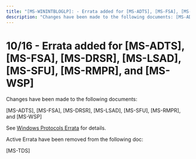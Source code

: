 ```yaml
---
title: "[MS-WININTBLOGLP]: - Errata added for [MS-ADTS], [MS-FSA], [MS-DRSR], [MS-LSAD], [MS-SFU], [MS-RMPR], and [MS-WSP]"
description: "Changes have been made to the following documents: [MS-ADTS], [MS-FSA], [MS-DRSR], [MS-LSAD], [MS-SFU], [MS-RMPR], and [MS-WSP] See Windows"
---
```


# 10/16 - Errata added for [MS-ADTS], [MS-FSA], [MS-DRSR], [MS-LSAD], [MS-SFU], [MS-RMPR], and [MS-WSP]

<p>Changes have been made to the following documents:</p>
<p>[MS-ADTS], [MS-FSA], [MS-DRSR], [MS-LSAD], [MS-SFU],
[MS-RMPR], and [MS-WSP]</p>
<p>See <span><a href="/openspecs/windows_protocols/MS-WINERRATA/314fe022-28ea-4bd9-93ac-7941ecf9ca10">Windows
Protocols Errata</a></span> for details.</p>
<p>Active Errata have been removed from the following doc:</p>
<p>[MS-TDS]</p>

                